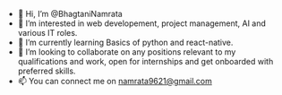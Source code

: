 - 👋 Hi, I’m @BhagtaniNamrata
- 👀 I’m interested in web developement, project management, AI and various IT roles.
- 🌱 I’m currently learning Basics of python and react-native.
- 💞️ I’m looking to collaborate on any positions relevant to my qualifications and work, open for internships and get onboarded with preferred skills.
- 📫 You can connect me on namrata9621@gmail.com

<!---
BhagtaniNamrata/BhagtaniNamrata is a ✨ special ✨ repository because its `README.md` (this file) appears on your GitHub profile.
You can click the Preview link to take a look at your changes.
--->
